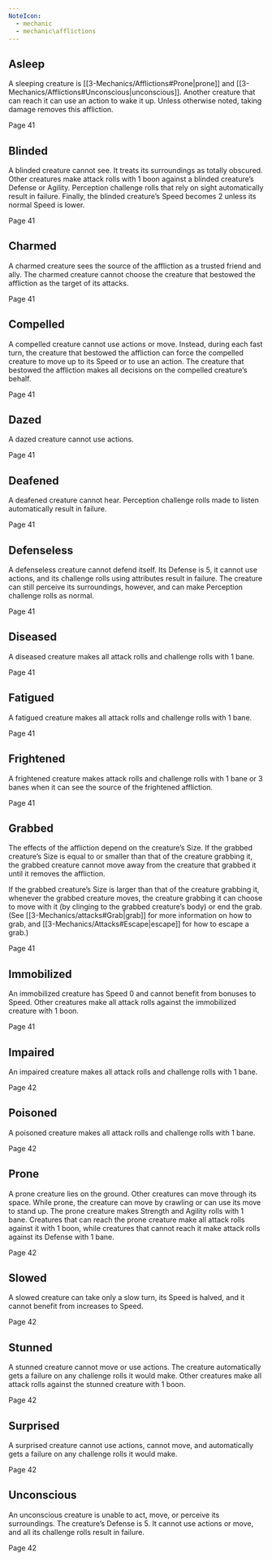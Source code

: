```yaml
---
NoteIcon:
  - mechanic
  - mechanic\afflictions
---
```

## Asleep

A sleeping creature is [[3-Mechanics/Afflictions#Prone|prone]] and [[3-Mechanics/Afflictions#Unconscious|unconscious]]. Another creature that can reach it can use an action to wake it up. Unless otherwise noted, taking damage removes this affliction.

Page 41

## Blinded

A blinded creature cannot see. It treats its surroundings as totally obscured. Other creatures make attack rolls with 1 boon against a blinded creature’s Defense or Agility. Perception challenge rolls that rely on sight automatically result in failure. Finally, the blinded creature’s Speed becomes 2 unless its normal Speed is lower.

Page 41


## Charmed

A charmed creature sees the source of the affliction as a trusted friend and ally. The charmed creature cannot choose the creature that bestowed the affliction as the target of its attacks.

Page 41

## Compelled

A compelled creature cannot use actions or move. Instead, during each fast turn, the creature that bestowed the affliction can force the compelled creature to move up to its Speed or to use an action. The creature that bestowed the affliction makes all decisions on the compelled creature’s behalf.

Page 41

## Dazed

A dazed creature cannot use actions.

Page 41

## Deafened

A deafened creature cannot hear. Perception challenge rolls made to listen automatically result in failure.

Page 41

## Defenseless

A defenseless creature cannot defend itself. Its Defense is 5, it cannot use actions, and its challenge rolls using attributes result in failure. The creature can still perceive its surroundings, however, and can make Perception challenge rolls as normal.

Page 41

## Diseased

A diseased creature makes all attack rolls and challenge rolls with 1 bane.

Page 41

## Fatigued

A fatigued creature makes all attack rolls and challenge rolls with 1 bane.

Page 41

## Frightened

A frightened creature makes attack rolls and challenge rolls with 1 bane or 3 banes when it can see the source of the frightened affliction.

Page 41

## Grabbed

The effects of the affliction depend on the creature’s Size. If the grabbed creature’s Size is equal to or smaller than that of the creature grabbing it, the grabbed creature cannot move away from the creature that grabbed it until it removes the affliction.

If the grabbed creature’s Size is larger than that of the creature grabbing it, whenever the grabbed creature moves, the creature grabbing it can choose to move with it (by clinging to the grabbed creature’s body) or end the grab. (See [[3-Mechanics/attacks#Grab|grab]] for more information on how to grab, and [[3-Mechanics/Attacks#Escape|escape]] for how to escape a grab.)

Page 41

## Immobilized

An immobilized creature has Speed 0 and cannot benefit from bonuses to Speed. Other creatures make all attack rolls against the immobilized creature with 1 boon.

Page 41

## Impaired

An impaired creature makes all attack rolls and challenge rolls with 1 bane.

Page 42

## Poisoned

A poisoned creature makes all attack rolls and challenge rolls with 1 bane.

Page 42

## Prone

A prone creature lies on the ground. Other creatures can move through its space. While prone, the creature can move by crawling or can use its move to stand up. The prone creature makes Strength and Agility rolls with 1 bane. Creatures that can reach the prone creature make all attack rolls against it with 1 boon, while creatures that cannot reach it make attack rolls against its Defense with 1 bane.

Page 42

## Slowed

A slowed creature can take only a slow turn, its Speed is halved, and it cannot benefit from increases to Speed.

Page 42

## Stunned

A stunned creature cannot move or use actions. The creature automatically gets a failure on any challenge rolls it would make. Other creatures make all attack rolls against the stunned creature with 1 boon.

Page 42

## Surprised

A surprised creature cannot use actions, cannot move, and automatically gets a failure on any challenge rolls it would make.

Page 42

## Unconscious

An unconscious creature is unable to act, move, or perceive its surroundings. The creature’s Defense is 5. It cannot use actions or move, and all its challenge rolls result in failure.

Page 42